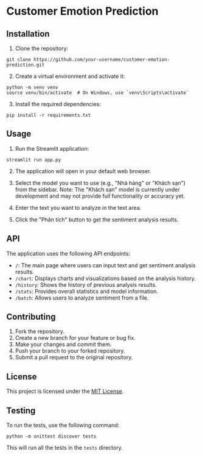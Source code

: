 # Customer Emotion Prediction

## Installation

1. Clone the repository:
```
git clone https://github.com/your-username/customer-emotion-prediction.git
```

2. Create a virtual environment and activate it:
```
python -m venv venv
source venv/bin/activate  # On Windows, use `venv\Scripts\activate`
```

3. Install the required dependencies:
```
pip install -r requirements.txt
```

## Usage

1. Run the Streamlit application:
```
streamlit run app.py
```

2. The application will open in your default web browser.

3. Select the model you want to use (e.g., "Nhà hàng" or "Khách sạn") from the sidebar.
Note: The "Khách sạn" model is currently under development and may not provide full functionality or accuracy yet.

4. Enter the text you want to analyze in the text area.

5. Click the "Phân tích" button to get the sentiment analysis results.

## API

The application uses the following API endpoints:

- `/`: The main page where users can input text and get sentiment analysis results.
- `/chart`: Displays charts and visualizations based on the analysis history.
- `/history`: Shows the history of previous analysis results.
- `/stats`: Provides overall statistics and model information.
- `/batch`: Allows users to analyze sentiment from a file.

## Contributing

1. Fork the repository.
2. Create a new branch for your feature or bug fix.
3. Make your changes and commit them.
4. Push your branch to your forked repository.
5. Submit a pull request to the original repository.

## License

This project is licensed under the [MIT License](LICENSE).

## Testing

To run the tests, use the following command:

```
python -m unittest discover tests
```

This will run all the tests in the `tests` directory.
